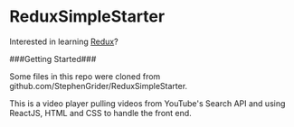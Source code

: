 # ReduxSimpleStarter

Interested in learning [Redux](https://www.udemy.com/react-redux/)?

###Getting Started###

Some files in this repo were cloned from github.com/StephenGrider/ReduxSimpleStarter.

This is a video player pulling videos from YouTube's Search API and using ReactJS, HTML and CSS to handle the front end.
